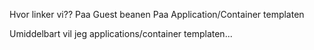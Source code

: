 Hvor linker vi??
 Paa Guest beanen
 Paa Application/Container templaten
 
 Umiddelbart vil jeg applications/container templaten...